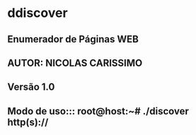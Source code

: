 # ddiscover
## Enumerador de Páginas WEB ##
## AUTOR: NICOLAS CARISSIMO ##
## Versão 1.0 #
## Modo de uso::: root@host:~# ./discover http(s)://<ip ou DNS> <wordlist> ##
